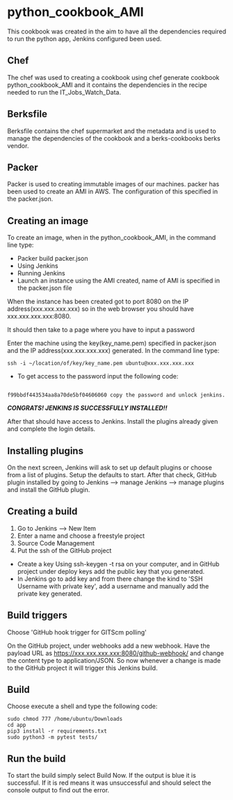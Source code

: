 # python_cookbook_AMI

This cookbook was created in the aim to have all the dependencies required to run the python app, Jenkins configured been used.

## Chef
The chef was used to creating a cookbook using chef generate cookbook python_cookbook_AMI and it contains the dependencies in the recipe needed to run the IT_Jobs_Watch_Data.

## Berksfile
Berksfile contains the chef supermarket and the metadata and is used to manage the dependencies of the cookbook and a berks-cookbooks berks vendor.

## Packer
Packer is used to creating immutable images of our machines. packer has been used to create an AMI in AWS.  The configuration of this specified in the packer.json.

## Creating an image
To create an image, when in the python_cookbook_AMI, in the command line type:

- Packer build packer.json
- Using Jenkins
- Running Jenkins
- Launch an instance using the AMI created, name of AMI is specified in the packer.json file

When the instance has been created got to port 8080 on the IP address(xxx.xxx.xxx.xxx) so in the web browser you should have xxx.xxx.xxx.xxx:8080.

It should then take to a page where you have to input a password

 Enter the machine using the key(key_name.pem) specified in packer.json and the IP address(xxx.xxx.xxx.xxx) generated. In the command line type:

```
ssh -i ~/location/of/key/key_name.pem ubuntu@xxx.xxx.xxx.xxx
```

* To get access to the password input the following code:

```sudo cat /var/lib/Jenkins/secrets/initialAdminPassword

```

```
f99bbdf443534aa8a70de5bf04606060 copy the password and unlock jenkins.

```
***CONGRATS! JENKINS IS SUCCESSFULLY INSTALLED!!***

 After that should have access to Jenkins. Install the plugins already given and complete the login details.

## Installing plugins
On the next screen, Jenkins will ask to set up default plugins or choose from a list of plugins. Setup the defaults to start. After that check, GitHub plugin installed by going to Jenkins --> manage Jenkins --> manage plugins and install the GitHub plugin.

## Creating a build
1. Go to Jenkins --> New Item
2. Enter a name and choose a freestyle project
3. Source Code Management
4. Put the ssh of the GitHub project

- Create a key Using ssh-keygen -t rsa on your computer, and in GitHub project under deploy keys add the public key that you generated.
- In Jenkins go to add key and from there change the kind to 'SSH Username with private key', add a username and manually add the private key generated.

## Build triggers
Choose 'GitHub hook trigger for GITScm polling'

On the GitHub project, under webhooks add a new webhook. Have the payload URL as https://xxx.xxx.xxx.xxx:8080/github-webhook/ and change the content type to application/JSON. So now whenever a change is made to the GitHub project it will trigger this Jenkins build.

## Build
Choose execute a shell and type the following code:

```
sudo chmod 777 /home/ubuntu/Downloads
cd app
pip3 install -r requirements.txt
sudo python3 -m pytest tests/

```
## Run the build
To start the build simply select Build Now. If the output is blue it is successful. If it is red means it was unsuccessful and should select the console output to find out the error.
